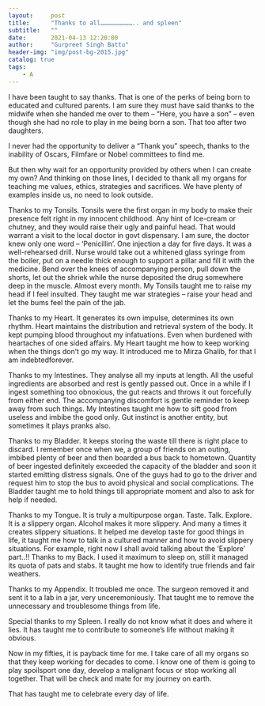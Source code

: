 ```yaml
---
layout:     post
title:      "Thanks to all……………………….. and spleen"
subtitle:   ""
date:       2021-04-13 12:20:00
author:     "Gurpreet Singh Battu"
header-img: "img/post-bg-2015.jpg"
catalog: true
tags:
    - A
---
```

I have been taught to say thanks. That is one of the perks of being born to educated and cultured parents. I am sure they must have said thanks to the midwife when she handed me over to them – “Here, you have a son” – even though she had no role to play in me being born a son. That too after two daughters.

I never had the opportunity to deliver a “Thank you” speech, thanks to the inability of Oscars, Filmfare or Nobel committees to find me.

But then why wait for an opportunity provided by others when I can create my own? And thinking on those lines, I decided to thank all my organs for teaching me values, ethics, strategies and sacrifices. We have plenty of examples inside us, no need to look outside.

Thanks to my Tonsils. Tonsils were the first organ in my body to make their presence felt right in my innocent childhood. Any hint of Ice-cream or chutney, and they would raise their ugly and painful head. That would warrant a visit to the local doctor in govt dispensary. I am sure, the doctor knew only one word – ‘Penicillin’. One injection a day for five days. It was a well-rehearsed drill. Nurse would take out a whitened glass syringe from the boiler, put on a needle thick enough to support a pillar and fill it with the medicine. Bend over the knees of accompanying person, pull down the shorts, let out the shriek while the nurse deposited the drug somewhere deep in the muscle. Almost every month. My Tonsils taught me to raise my head if I feel insulted. They taught me war strategies – raise your head and let the bums feel the pain of the jab.

Thanks to my Heart. It generates its own impulse, determines its own rhythm. Heart maintains the distribution and retrieval system of the body. It kept pumping blood throughout my infatuations. Even when burdened with heartaches of one sided affairs. My Heart taught me how to keep working when the things don’t go my way. It introduced me to Mirza Ghalib, for that I am indebtedforever.

Thanks to my Intestines. They analyse all my inputs at length. All the useful ingredients are absorbed and rest is gently passed out. Once in a while if I ingest something too obnoxious, the gut reacts and throws it out forcefully from either end. The accompanying discomfort is gentle reminder to keep away from such things. My Intestines taught me how to sift good from useless and imbibe the good only. Gut instinct is another entity, but sometimes it plays pranks also.

Thanks to my Bladder. It keeps storing the waste till there is right place to discard. I remember once when we, a group of friends on an outing, imbibed plenty of beer and then boarded a bus back to hometown. Quantity of beer ingested definitely exceeded the capacity of the bladder and soon it started emitting distress signals. One of the guys had to go to the driver and request him to stop the bus to avoid physical and social complications. The Bladder taught me to hold things till appropriate moment and also to ask for help if needed.

Thanks to my Tongue. It is truly a multipurpose organ. Taste. Talk. Explore. It is a slippery organ. Alcohol makes it more slippery. And many a times it creates slippery situations. It helped me develop taste for good things in life, it taught me how to talk in a cultured manner and how to avoid slippery situations. For example, right now I shall avoid talking about the ‘Explore’ part..!! Thanks to my Back. I used it maximum to sleep on, still it managed its quota of pats and stabs. It taught me how to identify true friends and fair weathers.

Thanks to my Appendix. It troubled me once. The surgeon removed it and sent it to a lab in a jar, very unceremoniously. That taught me to remove the unnecessary and troublesome things from life.

Special thanks to my Spleen. I really do not know what it does and where it lies. It has taught me to contribute to someone’s life without making it obvious.

Now in my fifties, it is payback time for me. I take care of all my organs so that they keep working for decades to come. I know one of them is going to play spoilsport one day, develop a malignant focus or stop working all together. That will be check and mate for my journey on earth.

That has taught me to celebrate every day of life.